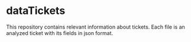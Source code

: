 # dataTickets
This repository contains relevant information about tickets. Each file is an analyzed ticket with its fields in json format.
